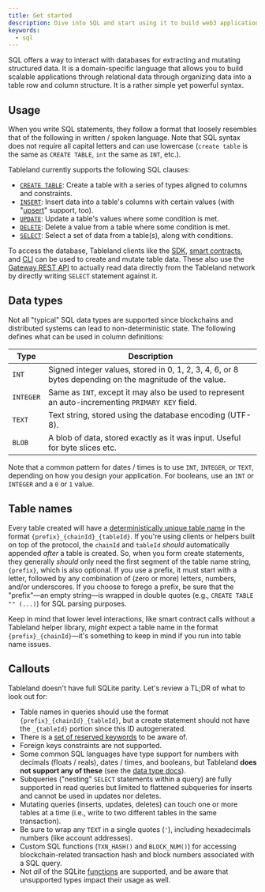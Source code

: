```yaml
---
title: Get started
description: Dive into SQL and start using it to build web3 applications.
keywords:
  - sql
---
```


SQL offers a way to interact with databases for extracting and mutating structured data. It is a domain-specific language that allows you to build scalable applications through relational data through organizing data into a table row and column structure. It is a rather simple yet powerful syntax.

## Usage

When you write SQL statements, they follow a format that loosely resembles that of the following in written / spoken language. Note that SQL syntax does not require all capital letters and can use lowercase (`create table` is the same as `CREATE TABLE`, `int` the same as `INT`, etc.).

Tableland currently supports the following SQL clauses:

- [`CREATE TABLE`](/playbooks/sql/create): Create a table with a series of types aligned to columns and constraints.
- [`INSERT`](/playbooks/sql/write#inserting-data): Insert data into a table's columns with certain values (with "[upsert](/playbooks/sql/write#upserts)" support, too).
- [`UPDATE`](/playbooks/sql/write#updating-data): Update a table's values where some condition is met.
- [`DELETE`](/playbooks/sql/write#deleting-data): Delete a value from a table where some condition is met.
- [`SELECT`](/playbooks/sql/read): Select a set of data from a table(s), along with conditions.

To access the database, Tableland clients like the [SDK](/sdk), [smart contracts](/smart-contracts), and [CLI](/cli) can be used to create and mutate table data. These also use the [Gateway REST API](/gateway-api) to actually read data directly from the Tableland network by directly writing `SELECT` statement against it.

## Data types

Not all "typical" SQL data types are supported since blockchains and distributed systems can lead to non-deterministic state. The following defines what can be used in column definitions:

| Type      | Description                                                                                            |
| --------- | ------------------------------------------------------------------------------------------------------ |
| `INT`     | Signed integer values, stored in 0, 1, 2, 3, 4, 6, or 8 bytes depending on the magnitude of the value. |
| `INTEGER` | Same as `INT`, except it may also be used to represent an auto-incrementing `PRIMARY KEY` field.       |
| `TEXT`    | Text string, stored using the database encoding (UTF-8).                                               |
| `BLOB`    | A blob of data, stored exactly as it was input. Useful for byte slices etc.                            |

Note that a common pattern for dates / times is to use `INT`, `INTEGER`, or `TEXT`, depending on how you design your application. For booleans, use an `INT` or `INTEGER` and a `0` or `1` value.

## Table names

Every table created will have a [deterministically unique table name](/fundamentals/architecture/table-token.md) in the format `{prefix}_{chainId}_{tableId}`. If you're using clients or helpers built on top of the protocol, the `chainId` and `tableId` _should_ automatically appended _after_ a table is created. So, when you form create statements, they generally _should_ only need the first segment of the table name string, `{prefix}`, which is also optional. If you use a prefix, it must start with a letter, followed by any combination of (zero or more) letters, numbers, and/or underscores. If you choose to forego a prefix, be sure that the "prefix"—an empty string—is wrapped in double quotes (e.g., `CREATE TABLE "" (...)`) for SQL parsing purposes.

Keep in mind that lower level interactions, like smart contract calls without a Tableland helper library, _might_ expect a table name in the format `{prefix}_{chainId}`—it's something to keep in mind if you run into table name issues.

## Callouts

Tableland doesn't have full SQLite parity. Let's review a TL;DR of what to look out for:

- Table names in queries should use the format `{prefix}_{chainId}_{tableId}`, but a create statement should not have the `_{tableId}` portion since this ID autogenerated.
- There is a [set of reserved keywords](/specs/sql#reserved-keywords) to be aware of.
- Foreign keys constraints are not supported.
- Some common SQL languages have type support for numbers with decimals (floats / reals), dates / times, and booleans, but Tableland **does not support any of these** (see the [data type docs](/playbooks/sql#data-types)).
- Subqueries ("nesting" `SELECT` statements within a query) are fully supported in read queries but limited to flattened subqueries for inserts and cannot be used in updates nor deletes.
- Mutating queries (inserts, updates, deletes) can touch one or more tables at a time (i.e., write to two different tables in the same transaction).
- Be sure to wrap any `TEXT` in a single quotes (`'`), including hexadecimals numbers (like account addresses).
- Custom SQL functions (`TXN_HASH()` and `BLOCK_NUM()`) for accessing blockchain-related transaction hash and block numbers associated with a SQL query.
- Not _all_ of the SQLite [functions](https://www.sqlite.org/lang_corefunc.html) are supported, and be aware that unsupported types impact their usage as well.
